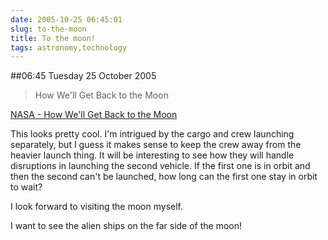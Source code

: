 ```yaml
---
date: 2005-10-25 06:45:01
slug: to-the-moon
title: To the moon!
tags: astronomy,technology
---
```


##06:45 Tuesday 25 October 2005

> How We'll Get Back to the Moon

[NASA - How We'll Get Back to the Moon](http://www.nasa.gov/missions/solarsystem/cev.html)

This looks pretty cool. I'm intrigued by the cargo and crew launching separately, but I guess it makes sense to keep the crew away from the heavier launch thing. It will be interesting to see how they will handle disruptions in launching the second vehicle. If the first one is in orbit and then the second can't be launched, how long can the first one stay in orbit to wait?  


I look forward to visiting the moon myself.  


I want to see the alien ships on the far side of the moon!  

